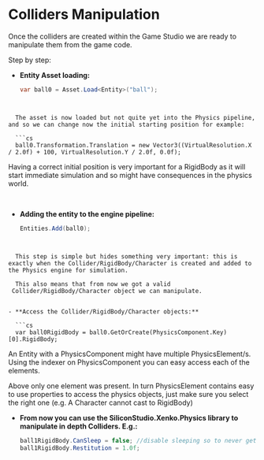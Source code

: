 # Colliders Manipulation

Once the colliders are created within the Game Studio we are ready to manipulate them from the game code.

Step by step:

- **Entity Asset loading:**
  
  ```cs
  var ball0 = Asset.Load<Entity>("ball");
```
  
  
  The asset is now loaded but not quite yet into the Physics pipeline, and so we can change now the initial starting position for example:
  
  ```cs
  ball0.Transformation.Translation = new Vector3((VirtualResolution.X / 2.0f) + 100, VirtualResolution.Y / 2.0f, 0.0f);
```
  
  
  Having a correct initial position is very important for a RigidBody as it will start immediate simulation and so might have consequences in the physics world.
  
   
- **Adding the entity to the engine pipeline:**
  
  ```cs
  Entities.Add(ball0);
```
  
  
  This step is simple but hides something very important: this is exactly when the Collider/RigidBody/Character is created and added to the Physics engine for simulation. 
  
  This also means that from now we got a valid  Collider/RigidBody/Character object we can manipulate.
  
   
- **Access the Collider/RigidBody/Character objects:**
  
  ```cs
  var ball0RigidBody = ball0.GetOrCreate(PhysicsComponent.Key)[0].RigidBody;
```
  
  
  An Entity with a PhysicsComponent might have multiple PhysicsElement/s. Using the indexer on PhysicsComponent you can easy access each of the elements.
  
  Above only one element was present. In turn PhysicsElement contains easy to use properties to access the physics objects, just make sure you select the right one (e.g. A Character cannot cast to RigidBody)
- **From now you can use the SiliconStudio.Xenko.Physics library to manipulate in depth Colliders. E.g.:**
  
  ```cs
  ball1RigidBody.CanSleep = false; //disable sleeping so to never get stuck in case of no motion
  ball1RigidBody.Restitution = 1.0f;
```

 

 

